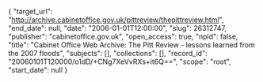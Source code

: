 {
  "target_url": "http://archive.cabinetoffice.gov.uk/pittreview/thepittreview.html", 
  "end_date": null, 
  "date": "2006-01-01T12:00:00", 
  "slug": 26312747, 
  "publisher": "cabinetoffice.gov.uk", 
  "open_access": true, 
  "npld": false, 
  "title": "Cabinet Office Web Archive: The Pitt Review - lessons learned from the 2007 floods", 
  "subjects": [], 
  "collections": [], 
  "record_id": "20060101T120000/o1dD/+CNg7XeVvRXs+it6Q==", 
  "scope": "root", 
  "start_date": null
}

